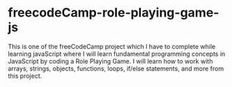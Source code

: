 # freecodeCamp-role-playing-game-js
This is one of the freeCodeCamp project which I have to complete while learning javaScript where  I will learn fundamental programming concepts in JavaScript by coding a Role Playing Game. I will learn how to work with arrays, strings, objects, functions, loops, if/else statements, and more from this project.
